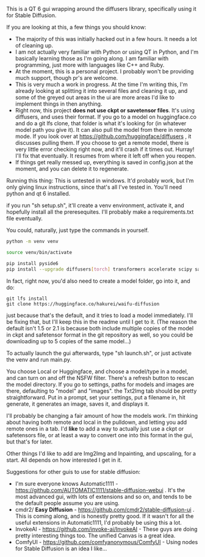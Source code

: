 This is a QT 6 gui wrapping around the diffusers library, specifically using it for Stable Diffusion.

If you are looking at this, a few things you should know:
* The majority of this was initially hacked out in a few hours. It needs a lot of cleaning up.
* I am not actually very familiar with Python or using QT in Python, and I'm basically learning those as I'm going along. I am familiar with programming, just more with languages like C++ and Ruby.
* At the moment, this is a personal project. I probably won't be providing much support, though pr's are welcome.
* This is very much a work in progress. At the time I'm writing this, I'm already looking at splitting it into several files and cleaning it up, and some of the greyed out areas in the ui are more areas I'd like to implement things in then anything.
* Right now, this project **does not use ckpt or savetensor files**. It's using diffusers, and uses their format. If you go to a model on huggingface.co and do a git lfs clone, that folder is what it's looking for (in whatever model path you give it). It can also pull the model from there in remote mode. If you look over at https://github.com/huggingface/diffusers , it discusses pulling them. If you choose to get a remote model, there is very little error checking right now, and it'll crash if it times out. Hurray! I'll fix that eventually. It resumes from where it left off when you reopen.
* If things get really messed up, everything is saved in config.json at the moment, and you can delete it to regenerate.

Running this thing:
This is untested in windows. It'd probably work, but I'm only giving linux instructions, since that's all I've tested in. You'll need python and qt 6 installed.

if you run "sh setup.sh", it'll create a venv environment, activate it, and hopefully install all the preresequites. I'll probably make a requirements.txt file eventually.

You could, naturally, just type the commands in yourself.
```bash
python -m venv venv

source venv/bin/activate

pip install pyside6
pip install --upgrade diffusers[torch] transformers accelerate scipy safetensors
```

In fact, right now, you'd also need to create a model folder, go into it, and do:
```
git lfs install
git clone https://huggingface.co/hakurei/waifu-diffusion
```

just because that's the default, and it tries to load a model immediately. I'll be fixing that, but I'll keep this in the readme until I get to it. (The reason the default isn't 1.5 or 2.1 is because both include multiple copies of the model in ckpt and safetensor format in the git repository as well, so you could be downloading up to 5 copies of the same model...)

To actually launch the gui afterwards, type "sh launch.sh", or just activate the venv and run main.py.

You choose Local or Huggingface, and choose a model/type in a model, and can turn on and off the NSFW filter. There's a refresh button to rescan the model directory. If you go to settings, paths for models and images are there, defaulting to "model" and "images". the Txt2Img tab should be pretty straightforward. Put in a prompt, set your settings, put a filename in, hit generate, it generates an image, saves it, and displays it.

I'll probably be changing a fair amount of how the models work. I'm thinking about having both remote and local in the pulldown, and letting you add remote ones in a tab. I'd **like** to add a way to actually just use a ckpt or safetensors file, or at least a way to convert one into this format in the gui, but that's for later.

Other things I'd like to add are Img2Img and Inpainting, and upscaling, for a start. All depends on how interested I get in it.

Suggestions for other guis to use for stable diffusion:
* I'm sure everyone knows Automatic1111 - https://github.com/AUTOMATIC1111/stable-diffusion-webui . It's the most advanced gui, with lots of extensions and so on, and tends to be the default people assume you are using.
* cmdr2/ **Easy Diffusion** - https://github.com/cmdr2/stable-diffusion-ui . This is coming along, and is honestly pretty good. If it wasn't for all the useful extensions in Automatic1111, I'd probably be using this a lot.
* InvokeAI - https://github.com/invoke-ai/InvokeAI - These guys are doing pretty interesting things too. The unified Canvas is a great idea.
* ComfyUI - https://github.com/comfyanonymous/ComfyUI - Using nodes for Stable Diffusion is an idea I like...